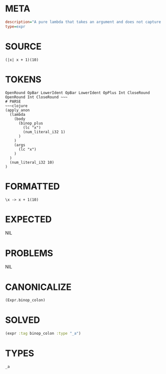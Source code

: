 # META
~~~ini
description="A pure lambda that takes an argument and does not capture from its environment."
type=expr
~~~
# SOURCE
~~~roc
(|x| x + 1)(10)
~~~
# TOKENS
~~~text
OpenRound OpBar LowerIdent OpBar LowerIdent OpPlus Int CloseRound OpenRound Int CloseRound ~~~
# PARSE
~~~clojure
(apply_anon
  (lambda
    (body
      (binop_plus
        (lc "x")
        (num_literal_i32 1)
      )
    )
    (args
      (lc "x")
    )
  )
  (num_literal_i32 10)
)
~~~
# FORMATTED
~~~roc
\x -> x + 1(10)
~~~
# EXPECTED
NIL
# PROBLEMS
NIL
# CANONICALIZE
~~~clojure
(Expr.binop_colon)
~~~
# SOLVED
~~~clojure
(expr :tag binop_colon :type "_a")
~~~
# TYPES
~~~roc
_a
~~~
